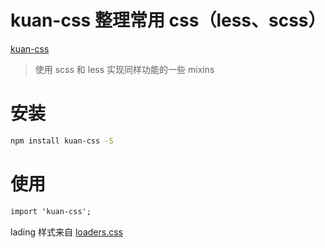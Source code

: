 # kuan-css 整理常用 css（less、scss）

[kuan-css](https://kuan1.github.io/kuan-css)

> 使用 scss 和 less 实现同样功能的一些 mixins

# 安装

```bash
npm install kuan-css -S
```

# 使用

```css
import 'kuan-css';
```

lading 样式来自 [loaders.css](https://github.com/ConnorAtherton/loaders.css)
